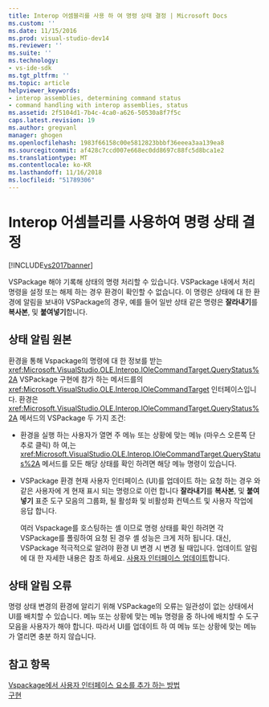 ```yaml
---
title: Interop 어셈블리를 사용 하 여 명령 상태 결정 | Microsoft Docs
ms.custom: ''
ms.date: 11/15/2016
ms.prod: visual-studio-dev14
ms.reviewer: ''
ms.suite: ''
ms.technology:
- vs-ide-sdk
ms.tgt_pltfrm: ''
ms.topic: article
helpviewer_keywords:
- interop assemblies, determining command status
- command handling with interop assemblies, status
ms.assetid: 2f5104d1-7b4c-4ca0-a626-50530a8f7f5c
caps.latest.revision: 19
ms.author: gregvanl
manager: ghogen
ms.openlocfilehash: 1983f66158c00e5812823bbbf36eeea3aa139ea8
ms.sourcegitcommit: af428c7ccd007e668ec0dd8697c88fc5d8bca1e2
ms.translationtype: MT
ms.contentlocale: ko-KR
ms.lasthandoff: 11/16/2018
ms.locfileid: "51789306"
---
```

# <a name="determining-command-status-by-using-interop-assemblies"></a>Interop 어셈블리를 사용하여 명령 상태 결정
[!INCLUDE[vs2017banner](../../includes/vs2017banner.md)]

VSPackage 해야 기록해 상태의 명령 처리할 수 있습니다. VSPackage 내에서 처리 명령을 설정 또는 해제 하는 경우 환경이 확인할 수 없습니다. 이 명령은 상태에 대 한 환경에 알림을 보내야 VSPackage의 경우, 예를 들어 일반 상태 같은 명령은 **잘라내기**를 **복사본**, 및 **붙여넣기**합니다.  
  
## <a name="status-notification-sources"></a>상태 알림 원본  
 환경을 통해 Vspackage의 명령에 대 한 정보를 받는 <xref:Microsoft.VisualStudio.OLE.Interop.IOleCommandTarget.QueryStatus%2A> VSPackage 구현에 참가 하는 메서드를의 <xref:Microsoft.VisualStudio.OLE.Interop.IOleCommandTarget> 인터페이스입니다. 환경은 <xref:Microsoft.VisualStudio.OLE.Interop.IOleCommandTarget.QueryStatus%2A> 메서드의 VSPackage 두 가지 조건:  
  
- 환경을 실행 하는 사용자가 열면 주 메뉴 또는 상황에 맞는 메뉴 (마우스 오른쪽 단추로 클릭) 하 여,는 <xref:Microsoft.VisualStudio.OLE.Interop.IOleCommandTarget.QueryStatus%2A> 메서드를 모든 해당 상태를 확인 하려면 해당 메뉴 명령이 있습니다.  
  
- VSPackage 환경 현재 사용자 인터페이스 (UI)를 업데이트 하는 요청 하는 경우 와 같은 사용자에 게 현재 표시 되는 명령으로 이런 합니다 **잘라내기**를 **복사본**, 및 **붙여넣기** 표준 도구 모음의 그룹화, 될 활성화 및 비활성화 컨텍스트 및 사용자 작업에 응답 합니다.  
  
  여러 Vspackage를 호스팅하는 셸 이므로 명령 상태를 확인 하려면 각 VSPackage를 폴링하여 요청 된 경우 셸 성능은 크게 저하 됩니다. 대신, VSPackage 적극적으로 알려야 환경 UI 변경 시 변경 될 때입니다. 업데이트 알림에 대 한 자세한 내용은 참조 하세요. [사용자 인터페이스 업데이트](../../extensibility/updating-the-user-interface.md)합니다.  
  
## <a name="status-notification-failure"></a>상태 알림 오류  
 명령 상태 변경의 환경에 알리기 위해 VSPackage의 오류는 일관성이 없는 상태에서 UI를 배치할 수 있습니다. 메뉴 또는 상황에 맞는 메뉴 명령을 중 하나에 배치할 수 도구 모음을 사용자가 해야 합니다. 따라서 UI를 업데이트 하 여 메뉴 또는 상황에 맞는 메뉴가 열리면 충분 하지 않습니다.  
  
## <a name="see-also"></a>참고 항목  
 [Vspackage에서 사용자 인터페이스 요소를 추가 하는 방법](../../extensibility/internals/how-vspackages-add-user-interface-elements.md)   
 [구현](../../extensibility/internals/command-implementation.md)


